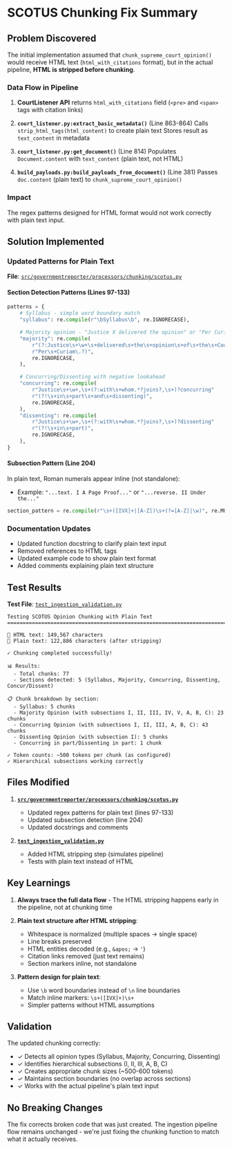 # SCOTUS Chunking Fix Summary

## Problem Discovered

The initial implementation assumed that `chunk_supreme_court_opinion()` would receive HTML text (`html_with_citations` format), but in the actual pipeline, **HTML is stripped before chunking**.

### Data Flow in Pipeline

1. **CourtListener API** returns `html_with_citations` field
   (`<pre>` and `<span>` tags with citation links)

2. **`court_listener.py:extract_basic_metadata()`** (Line 863-864)
   Calls `strip_html_tags(html_content)` to create plain text
   Stores result as `text_content` in metadata

3. **`court_listener.py:get_document()`** (Line 814)
   Populates `Document.content` with `text_content` (plain text, not HTML)

4. **`build_payloads.py:build_payloads_from_document()`** (Line 381)
   Passes `doc.content` (plain text) to `chunk_supreme_court_opinion()`

### Impact

The regex patterns designed for HTML format would not work correctly with plain text input.

## Solution Implemented

### Updated Patterns for Plain Text

**File**: [`src/governmentreporter/processors/chunking/scotus.py`](src/governmentreporter/processors/chunking/scotus.py)

#### Section Detection Patterns (Lines 97-133)

```python
patterns = {
    # Syllabus - simple word boundary match
    "syllabus": re.compile(r"\bSyllabus\b", re.IGNORECASE),

    # Majority opinion - "Justice X delivered the opinion" or "Per Curiam"
    "majority": re.compile(
        r"(?:Justice\s+\w+\s+delivered\s+the\s+opinion\s+of\s+the\s+Court\.?|"
        r"Per\s+Curiam\.?)",
        re.IGNORECASE,
    ),

    # Concurring/Dissenting with negative lookahead
    "concurring": re.compile(
        r"Justice\s+\w+,\s+(?:with\s+whom.*?joins?,\s+)?concurring"
        r"(?!\s+in\s+part\s+and\s+dissenting)",
        re.IGNORECASE,
    ),
    "dissenting": re.compile(
        r"Justice\s+\w+,\s+(?:with\s+whom.*?joins?,\s+)?dissenting"
        r"(?!\s+in\s+part)",
        re.IGNORECASE,
    ),
}
```

#### Subsection Pattern (Line 204)

In plain text, Roman numerals appear inline (not standalone):
- Example: `"...text. I A Page Proof..."` or `"...reverse. II Under the..."`

```python
section_pattern = re.compile(r"\s+([IVX]+|[A-Z])\s+(?=[A-Z]|\w)", re.MULTILINE)
```

### Documentation Updates

- Updated function docstring to clarify plain text input
- Removed references to HTML tags
- Updated example code to show plain text format
- Added comments explaining plain text structure

## Test Results

**Test File**: [`test_ingestion_validation.py`](test_ingestion_validation.py)

```
Testing SCOTUS Opinion Chunking with Plain Text
================================================================================

📄 HTML text: 149,567 characters
📝 Plain text: 122,886 characters (after stripping)

✓ Chunking completed successfully!

📊 Results:
  - Total chunks: 77
  - Sections detected: 5 (Syllabus, Majority, Concurring, Dissenting, Concur/Dissent)

📋 Chunk breakdown by section:
  - Syllabus: 5 chunks
  - Majority Opinion (with subsections I, II, III, IV, V, A, B, C): 23 chunks
  - Concurring Opinion (with subsections I, II, III, A, B, C): 43 chunks
  - Dissenting Opinion (with subsection I): 5 chunks
  - Concurring in part/Dissenting in part: 1 chunk

✓ Token counts: ~500 tokens per chunk (as configured)
✓ Hierarchical subsections working correctly
```

## Files Modified

1. **[`src/governmentreporter/processors/chunking/scotus.py`](src/governmentreporter/processors/chunking/scotus.py)**
   - Updated regex patterns for plain text (lines 97-133)
   - Updated subsection detection (line 204)
   - Updated docstrings and comments

2. **[`test_ingestion_validation.py`](test_ingestion_validation.py)**
   - Added HTML stripping step (simulates pipeline)
   - Tests with plain text instead of HTML

## Key Learnings

1. **Always trace the full data flow** - The HTML stripping happens early in the pipeline, not at chunking time

2. **Plain text structure after HTML stripping**:
   - Whitespace is normalized (multiple spaces → single space)
   - Line breaks preserved
   - HTML entities decoded (e.g., `&apos;` → `'`)
   - Citation links removed (just text remains)
   - Section markers inline, not standalone

3. **Pattern design for plain text**:
   - Use `\b` word boundaries instead of `\n` line boundaries
   - Match inline markers: `\s+([IVX]+)\s+`
   - Simpler patterns without HTML assumptions

## Validation

The updated chunking correctly:
- ✓ Detects all opinion types (Syllabus, Majority, Concurring, Dissenting)
- ✓ Identifies hierarchical subsections (I, II, III, A, B, C)
- ✓ Creates appropriate chunk sizes (~500-600 tokens)
- ✓ Maintains section boundaries (no overlap across sections)
- ✓ Works with the actual pipeline's plain text input

## No Breaking Changes

The fix corrects broken code that was just created. The ingestion pipeline flow remains unchanged - we're just fixing the chunking function to match what it actually receives.
